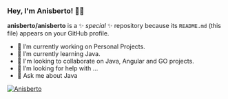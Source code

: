 ### Hey, I'm Anisberto! 👋🏾

**anisberto/anisberto** is a ✨ _special_ ✨ repository because its `README.md` (this file) appears on your GitHub profile.

- 🔭 I’m currently working on Personal Projects.
- 🌱 I’m currently learning Java.
- 👯 I'm looking to collaborate on Java, Angular and GO projects.
- 🤔 I’m looking for help with ...
- 💬 Ask me about Java

<a href="https://github.com/anisberto">
    <img alt="Anisberto" src="https://img.shields.io/apm/l/readme">
  </a>
